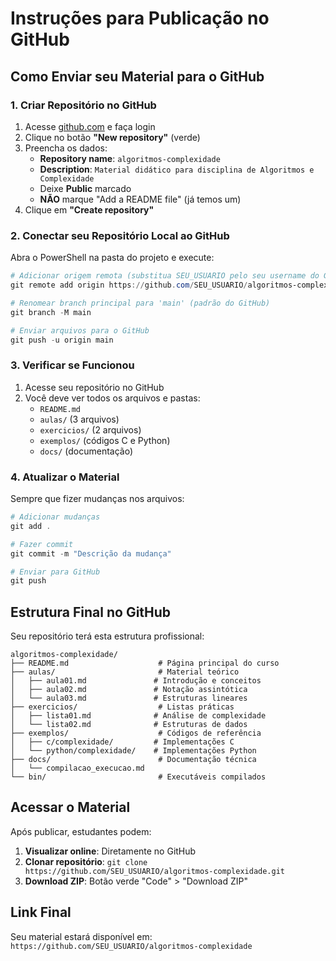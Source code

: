 # Instruções para Publicação no GitHub

## Como Enviar seu Material para o GitHub

### 1. Criar Repositório no GitHub

1. Acesse [github.com](https://github.com) e faça login
2. Clique no botão **"New repository"** (verde)
3. Preencha os dados:
   - **Repository name**: `algoritmos-complexidade`
   - **Description**: `Material didático para disciplina de Algoritmos e Complexidade`
   - Deixe **Public** marcado
   - **NÃO** marque "Add a README file" (já temos um)
4. Clique em **"Create repository"**

### 2. Conectar seu Repositório Local ao GitHub

Abra o PowerShell na pasta do projeto e execute:

```powershell
# Adicionar origem remota (substitua SEU_USUARIO pelo seu username do GitHub)
git remote add origin https://github.com/SEU_USUARIO/algoritmos-complexidade.git

# Renomear branch principal para 'main' (padrão do GitHub)
git branch -M main

# Enviar arquivos para o GitHub
git push -u origin main
```

### 3. Verificar se Funcionou

1. Acesse seu repositório no GitHub
2. Você deve ver todos os arquivos e pastas:
   - `README.md`
   - `aulas/` (3 arquivos)
   - `exercicios/` (2 arquivos)
   - `exemplos/` (códigos C e Python)
   - `docs/` (documentação)

### 4. Atualizar o Material

Sempre que fizer mudanças nos arquivos:

```powershell
# Adicionar mudanças
git add .

# Fazer commit
git commit -m "Descrição da mudança"

# Enviar para GitHub
git push
```

## Estrutura Final no GitHub

Seu repositório terá esta estrutura profissional:

```
algoritmos-complexidade/
├── README.md                    # Página principal do curso
├── aulas/                       # Material teórico
│   ├── aula01.md               # Introdução e conceitos
│   ├── aula02.md               # Notação assintótica  
│   └── aula03.md               # Estruturas lineares
├── exercicios/                  # Listas práticas
│   ├── lista01.md              # Análise de complexidade
│   └── lista02.md              # Estruturas de dados
├── exemplos/                    # Códigos de referência
│   ├── c/complexidade/         # Implementações C
│   └── python/complexidade/    # Implementações Python
├── docs/                        # Documentação técnica
│   └── compilacao_execucao.md
└── bin/                         # Executáveis compilados
```

## Acessar o Material

Após publicar, estudantes podem:

1. **Visualizar online**: Diretamente no GitHub
2. **Clonar repositório**: `git clone https://github.com/SEU_USUARIO/algoritmos-complexidade.git`
3. **Download ZIP**: Botão verde "Code" > "Download ZIP"

## Link Final

Seu material estará disponível em:
`https://github.com/SEU_USUARIO/algoritmos-complexidade`
